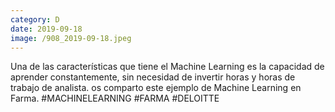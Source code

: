 ```yaml
--- 
category: D 
date: 2019-09-18 
image: /908_2019-09-18.jpeg 
--- 
```


Una de las características que tiene el Machine Learning es la capacidad de aprender constantemente, sin necesidad de invertir horas y horas de trabajo de analista. os comparto este ejemplo de Machine Learning en Farma. #MACHINELEARNING #FARMA #DELOITTE